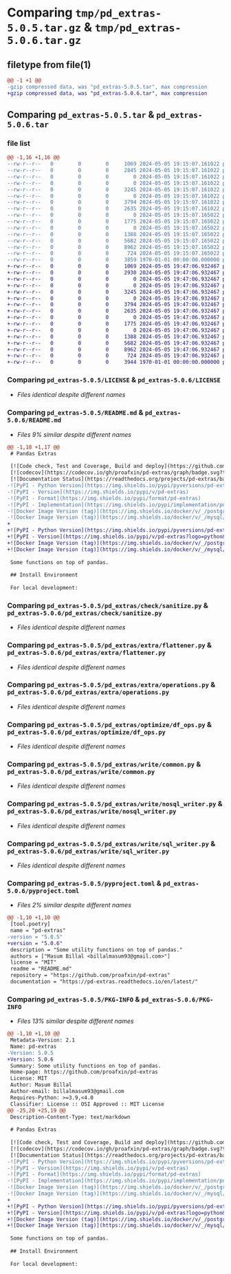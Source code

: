 # Comparing `tmp/pd_extras-5.0.5.tar.gz` & `tmp/pd_extras-5.0.6.tar.gz`

## filetype from file(1)

```diff
@@ -1 +1 @@
-gzip compressed data, was "pd_extras-5.0.5.tar", max compression
+gzip compressed data, was "pd_extras-5.0.6.tar", max compression
```

## Comparing `pd_extras-5.0.5.tar` & `pd_extras-5.0.6.tar`

### file list

```diff
@@ -1,16 +1,16 @@
--rw-r--r--   0        0        0     1069 2024-05-05 19:15:07.161022 pd_extras-5.0.5/LICENSE
--rw-r--r--   0        0        0     2845 2024-05-05 19:15:07.161022 pd_extras-5.0.5/README.md
--rw-r--r--   0        0        0        0 2024-05-05 19:15:07.161022 pd_extras-5.0.5/pd_extras/__init__.py
--rw-r--r--   0        0        0        0 2024-05-05 19:15:07.161022 pd_extras-5.0.5/pd_extras/check/__init__.py
--rw-r--r--   0        0        0     3245 2024-05-05 19:15:07.161022 pd_extras-5.0.5/pd_extras/check/sanitize.py
--rw-r--r--   0        0        0        0 2024-05-05 19:15:07.161022 pd_extras-5.0.5/pd_extras/extra/__init__.py
--rw-r--r--   0        0        0     3794 2024-05-05 19:15:07.161022 pd_extras-5.0.5/pd_extras/extra/flattener.py
--rw-r--r--   0        0        0     2635 2024-05-05 19:15:07.161022 pd_extras-5.0.5/pd_extras/extra/operations.py
--rw-r--r--   0        0        0        0 2024-05-05 19:15:07.165022 pd_extras-5.0.5/pd_extras/optimize/__init__.py
--rw-r--r--   0        0        0     1775 2024-05-05 19:15:07.165022 pd_extras-5.0.5/pd_extras/optimize/df_ops.py
--rw-r--r--   0        0        0        0 2024-05-05 19:15:07.165022 pd_extras-5.0.5/pd_extras/write/__init__.py
--rw-r--r--   0        0        0     1388 2024-05-05 19:15:07.165022 pd_extras-5.0.5/pd_extras/write/common.py
--rw-r--r--   0        0        0     5682 2024-05-05 19:15:07.165022 pd_extras-5.0.5/pd_extras/write/nosql_writer.py
--rw-r--r--   0        0        0     8962 2024-05-05 19:15:07.165022 pd_extras-5.0.5/pd_extras/write/sql_writer.py
--rw-r--r--   0        0        0      724 2024-05-05 19:15:07.165022 pd_extras-5.0.5/pyproject.toml
--rw-r--r--   0        0        0     3859 1970-01-01 00:00:00.000000 pd_extras-5.0.5/PKG-INFO
+-rw-r--r--   0        0        0     1069 2024-05-05 19:47:06.932467 pd_extras-5.0.6/LICENSE
+-rw-r--r--   0        0        0     2930 2024-05-05 19:47:06.932467 pd_extras-5.0.6/README.md
+-rw-r--r--   0        0        0        0 2024-05-05 19:47:06.932467 pd_extras-5.0.6/pd_extras/__init__.py
+-rw-r--r--   0        0        0        0 2024-05-05 19:47:06.932467 pd_extras-5.0.6/pd_extras/check/__init__.py
+-rw-r--r--   0        0        0     3245 2024-05-05 19:47:06.932467 pd_extras-5.0.6/pd_extras/check/sanitize.py
+-rw-r--r--   0        0        0        0 2024-05-05 19:47:06.932467 pd_extras-5.0.6/pd_extras/extra/__init__.py
+-rw-r--r--   0        0        0     3794 2024-05-05 19:47:06.932467 pd_extras-5.0.6/pd_extras/extra/flattener.py
+-rw-r--r--   0        0        0     2635 2024-05-05 19:47:06.932467 pd_extras-5.0.6/pd_extras/extra/operations.py
+-rw-r--r--   0        0        0        0 2024-05-05 19:47:06.932467 pd_extras-5.0.6/pd_extras/optimize/__init__.py
+-rw-r--r--   0        0        0     1775 2024-05-05 19:47:06.932467 pd_extras-5.0.6/pd_extras/optimize/df_ops.py
+-rw-r--r--   0        0        0        0 2024-05-05 19:47:06.932467 pd_extras-5.0.6/pd_extras/write/__init__.py
+-rw-r--r--   0        0        0     1388 2024-05-05 19:47:06.932467 pd_extras-5.0.6/pd_extras/write/common.py
+-rw-r--r--   0        0        0     5682 2024-05-05 19:47:06.932467 pd_extras-5.0.6/pd_extras/write/nosql_writer.py
+-rw-r--r--   0        0        0     8962 2024-05-05 19:47:06.932467 pd_extras-5.0.6/pd_extras/write/sql_writer.py
+-rw-r--r--   0        0        0      724 2024-05-05 19:47:06.932467 pd_extras-5.0.6/pyproject.toml
+-rw-r--r--   0        0        0     3944 1970-01-01 00:00:00.000000 pd_extras-5.0.6/PKG-INFO
```

### Comparing `pd_extras-5.0.5/LICENSE` & `pd_extras-5.0.6/LICENSE`

 * *Files identical despite different names*

### Comparing `pd_extras-5.0.5/README.md` & `pd_extras-5.0.6/README.md`

 * *Files 9% similar despite different names*

```diff
@@ -1,18 +1,17 @@
 # Pandas Extras
 
 [![Code check, Test and Coverage, Build and deploy](https://github.com/proafxin/pd-extras/actions/workflows/build_deploy.yml/badge.svg)](https://github.com/proafxin/pd-extras/actions/workflows/build_deploy.yml)
 [![codecov](https://codecov.io/gh/proafxin/pd-extras/graph/badge.svg?token=AQA0IJY4N1)](https://codecov.io/gh/proafxin/pd-extras)
 [![Documentation Status](https://readthedocs.org/projects/pd-extras/badge/?version=latest)](https://pd-extras.readthedocs.io/en/latest/?badge=latest)
-![PyPI - Python Version](https://img.shields.io/pypi/pyversions/pd-extras)
-![PyPI - Version](https://img.shields.io/pypi/v/pd-extras)
-![PyPI - Format](https://img.shields.io/pypi/format/pd-extras)
-![PyPI - Implementation](https://img.shields.io/pypi/implementation/pd-extras)
-![Docker Image Version (tag)](https://img.shields.io/docker/v/_/postgres/latest?arch=amd64)
-![Docker Image Version (tag)](https://img.shields.io/docker/v/_/mysql/latest?arch=amd64)
+
+![PyPI - Python Version](https://img.shields.io/pypi/pyversions/pd-extras?logo=python&logoColor=yellow&style=for-the-badge)
+![PyPI - Version](https://img.shields.io/pypi/v/pd-extras?logo=python&logoColor=yellow&style=for-the-badge)
+![Docker Image Version (tag)](https://img.shields.io/docker/v/_/postgres/latest?arch=amd64&style=for-the-badge&logo=postgresql&logoColor=white&label=Postgresql)
+![Docker Image Version (tag)](https://img.shields.io/docker/v/_/mysql/latest?arch=amd64&style=for-the-badge&logo=mysql&logoColor=white&label=mysql)
 
 Some functions on top of pandas.
 
 ## Install Environment
 
 For local development:
```

### Comparing `pd_extras-5.0.5/pd_extras/check/sanitize.py` & `pd_extras-5.0.6/pd_extras/check/sanitize.py`

 * *Files identical despite different names*

### Comparing `pd_extras-5.0.5/pd_extras/extra/flattener.py` & `pd_extras-5.0.6/pd_extras/extra/flattener.py`

 * *Files identical despite different names*

### Comparing `pd_extras-5.0.5/pd_extras/extra/operations.py` & `pd_extras-5.0.6/pd_extras/extra/operations.py`

 * *Files identical despite different names*

### Comparing `pd_extras-5.0.5/pd_extras/optimize/df_ops.py` & `pd_extras-5.0.6/pd_extras/optimize/df_ops.py`

 * *Files identical despite different names*

### Comparing `pd_extras-5.0.5/pd_extras/write/common.py` & `pd_extras-5.0.6/pd_extras/write/common.py`

 * *Files identical despite different names*

### Comparing `pd_extras-5.0.5/pd_extras/write/nosql_writer.py` & `pd_extras-5.0.6/pd_extras/write/nosql_writer.py`

 * *Files identical despite different names*

### Comparing `pd_extras-5.0.5/pd_extras/write/sql_writer.py` & `pd_extras-5.0.6/pd_extras/write/sql_writer.py`

 * *Files identical despite different names*

### Comparing `pd_extras-5.0.5/pyproject.toml` & `pd_extras-5.0.6/pyproject.toml`

 * *Files 2% similar despite different names*

```diff
@@ -1,10 +1,10 @@
 [tool.poetry]
 name = "pd-extras"
-version = "5.0.5"
+version = "5.0.6"
 description = "Some utility functions on top of pandas."
 authors = ["Masum Billal <billalmasum93@gmail.com>"]
 license = "MIT"
 readme = "README.md"
 repository = "https://github.com/proafxin/pd-extras"
 documentation = "https://pd-extras.readthedocs.io/en/latest/"
```

### Comparing `pd_extras-5.0.5/PKG-INFO` & `pd_extras-5.0.6/PKG-INFO`

 * *Files 13% similar despite different names*

```diff
@@ -1,10 +1,10 @@
 Metadata-Version: 2.1
 Name: pd-extras
-Version: 5.0.5
+Version: 5.0.6
 Summary: Some utility functions on top of pandas.
 Home-page: https://github.com/proafxin/pd-extras
 License: MIT
 Author: Masum Billal
 Author-email: billalmasum93@gmail.com
 Requires-Python: >=3.9,<4.0
 Classifier: License :: OSI Approved :: MIT License
@@ -25,20 +25,19 @@
 Description-Content-Type: text/markdown
 
 # Pandas Extras
 
 [![Code check, Test and Coverage, Build and deploy](https://github.com/proafxin/pd-extras/actions/workflows/build_deploy.yml/badge.svg)](https://github.com/proafxin/pd-extras/actions/workflows/build_deploy.yml)
 [![codecov](https://codecov.io/gh/proafxin/pd-extras/graph/badge.svg?token=AQA0IJY4N1)](https://codecov.io/gh/proafxin/pd-extras)
 [![Documentation Status](https://readthedocs.org/projects/pd-extras/badge/?version=latest)](https://pd-extras.readthedocs.io/en/latest/?badge=latest)
-![PyPI - Python Version](https://img.shields.io/pypi/pyversions/pd-extras)
-![PyPI - Version](https://img.shields.io/pypi/v/pd-extras)
-![PyPI - Format](https://img.shields.io/pypi/format/pd-extras)
-![PyPI - Implementation](https://img.shields.io/pypi/implementation/pd-extras)
-![Docker Image Version (tag)](https://img.shields.io/docker/v/_/postgres/latest?arch=amd64)
-![Docker Image Version (tag)](https://img.shields.io/docker/v/_/mysql/latest?arch=amd64)
+
+![PyPI - Python Version](https://img.shields.io/pypi/pyversions/pd-extras?logo=python&logoColor=yellow&style=for-the-badge)
+![PyPI - Version](https://img.shields.io/pypi/v/pd-extras?logo=python&logoColor=yellow&style=for-the-badge)
+![Docker Image Version (tag)](https://img.shields.io/docker/v/_/postgres/latest?arch=amd64&style=for-the-badge&logo=postgresql&logoColor=white&label=Postgresql)
+![Docker Image Version (tag)](https://img.shields.io/docker/v/_/mysql/latest?arch=amd64&style=for-the-badge&logo=mysql&logoColor=white&label=mysql)
 
 Some functions on top of pandas.
 
 ## Install Environment
 
 For local development:
```

